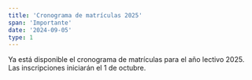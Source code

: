 ```yaml
---
title: 'Cronograma de matrículas 2025'
span: 'Importante'
date: '2024-09-05'
type: 1
---
```


Ya está disponible el cronograma de matrículas para el año lectivo 2025. Las inscripciones iniciarán el 1 de octubre.
